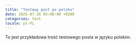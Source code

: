 ```yaml
---
title: "Testowy post po polsku"
date: 2025-07-26 05:00:00 +0200
categories: test
locale: pl-PL
---
```


To jest przykładowa treść testowego posta w języku polskim.
